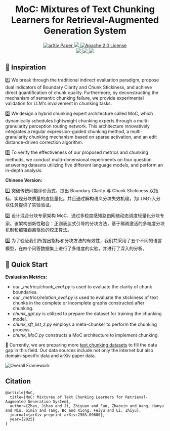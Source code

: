<h1 align="center">
    MoC: Mixtures of Text Chunking Learners for Retrieval-Augmented Generation System
</h1>
<p align="center">
    <a href="https://arxiv.org/abs/2503.09600">
        <img alt="arXiv Paper" src="https://img.shields.io/badge/arXiv-Paper-b31b1b.svg?logo=arxiv">
    </a>
    <a href="https://huggingface.co/papers/2503.09600">
        <img src="https://img.shields.io/badge/Huggingface-Paper-yellow?style=flat-square&logo=huggingface">
    </a>
    <a href="https://opensource.org/license/apache-2-0">
        <img alt="Apache 2.0 License" src="https://img.shields.io/badge/License-Apache_2.0-green.svg?logo=apache">
    </a>
    <br>
    <a href="https://huggingface.co/datasets/Robot2050/Meta-chunker">
        <img src="https://img.shields.io/badge/Huggingface-Dataset-FF6F00?style=flat-square&logo=huggingface">
    </a>
    <a href="https://huggingface.co/Robot2050/Meta-chunker-1.5B">
        <img src="https://img.shields.io/badge/Model-1.5B-FF6F00?style=flat-square&logo=huggingface">
    </a>
    <a href="https://huggingface.co/Robot2050/Meta-chunker-1.5B-60K">
        <img src="https://img.shields.io/badge/Model-1.5B-FF6F00?style=flat-square&logo=huggingface">
    </a>
</p>

## 🧠 Inspiration
1️⃣ We break through the traditional indirect evaluation paradigm, propose dual indicators of Boundary Clarity and Chunk Stickiness, and achieve direct quantification of chunk quality. Furthermore, by deconstructing the mechanism of semantic chunking failure, we provide experimental validation for LLM's involvement in chunking tasks.

2️⃣ We design a hybrid chunking expert architecture called MoC, which dynamically schedules lightweight chunking experts through a multi-granularity perception routing network. This architecture innovatively integrates a regular expression-guided chunking method, a multi-granularity chunking mechanism based on sparse activation, and an edit distance-driven correction algorithm.

3️⃣ To verify the effectiveness of our proposed metrics and chunking methods, we conduct multi-dimensional experiments on four question answering datasets utilizing five different language models, and perform an in-depth analysis.

**Chinese Version:**

1️⃣ 突破传统间接评价范式，提出 Boundary Clarity 与 Chunk Stickiness 双指标，实现分块质量的直接量化。并且通过解构语义分块失效机理，为LLM介入分块任务提供了实验验证。

2️⃣ 设计混合分块专家架构 MoC，通过多粒度感知路由网络动态调度轻量化分块专家。该架构创新性融合：正则表达式引导的分块方法，基于稀疏激活的多粒度分块机制和编辑距离驱动的校正算法。

3️⃣ 为了验证我们所提出指标和分块方法的有效性，我们共采用了五个不同的语言模型，在四个问答数据集上进行了多维度的实验，并进行了深入的分析。

## 📜 Quick Start

**Evaluation Metrics:**

- *our _metrics/chunk_eval.py* is used to evaluate the clarity of chunk boundaries.
- *our _metrics/relation_eval.py*  is used to evaluate the stickiness of text chunks in the complete or incomplete graphs constructed after chunking. 
- *chunk_gpt.py* is utilized to prepare the dataset for training the chunking model. 
- *chunk_sft_list_z.py* employs a meta-chunker to perform the chunking process.
- *chunk_MoC.py* constructs a MoC architecture to implement chunking. 

📌 Currently, we are preparing more [text chunking datasets](https://huggingface.co/datasets/Robot2050/Meta-chunker) to fill the data gap in this field. Our data sources include not only the internet but also domain-specific data and arXiv paper data.

![Overall Framework](figure5.jpg)

## Citation

```
@article{MoC,
  title={MoC: Mixtures of Text Chunking Learners for Retrieval-Augmented Generation System},
  author={Zhao, Jihao and Ji, Zhiyuan and Fan, Zhaoxin and Wang, Hanyu and Niu, Simin and Tang, Bo and Xiong, Feiyu and Li, Zhiyu},
  journal={arXiv preprint arXiv:2503.09600},
  year={2025}
}
```

